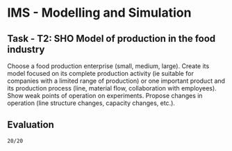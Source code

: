 # IMS - Modelling and Simulation

## Task - T2: SHO Model of production in the food industry
Choose a food production enterprise (small, medium, large). Create its model focused on its complete production activity (ie suitable for companies with a limited range of production) or one important product and its production process (line, material flow, collaboration with employees). Show weak points of operation on experiments. Propose changes in operation (line structure changes, capacity changes, etc.).

## Evaluation
    20/20